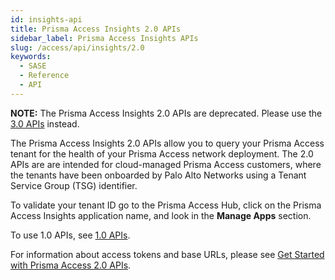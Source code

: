 ```yaml
---
id: insights-api
title: Prisma Access Insights 2.0 APIs
sidebar_label: Prisma Access Insights APIs
slug: /access/api/insights/2.0
keywords:
  - SASE
  - Reference
  - API
---
```


**NOTE:** The Prisma Access Insights 2.0 APIs are deprecated. Please use the [3.0 APIs](/access/api/insights) instead.

The Prisma Access Insights 2.0 APIs allow you to query your Prisma Access tenant for the health of
your Prisma Access network deployment. The 2.0 APIs are are intended for cloud-managed Prisma Access
customers, where the tenants have been onboarded by Palo Alto Networks using a Tenant Service Group
(TSG) identifier.

To validate your tenant ID go to the Prisma Access Hub, click on the Prisma Access Insights
application name, and look in the **Manage Apps** section.

To use 1.0 APIs, see [1.0 APIs](/access/api/insights/1.0).

For information about access tokens and base URLs, please see
[Get Started with Prisma Access 2.0 APIs](/access/docs/insights/getting_started-20).
